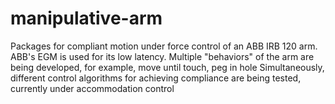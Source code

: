 # manipulative-arm
Packages for compliant motion under force control of an ABB IRB 120 arm. ABB's EGM is used for its low latency. 
Multiple "behaviors" of the arm are being developed, for example, move until touch, peg in hole
Simultaneously, different control algorithms for achieving compliance are being tested, currently under accommodation control
